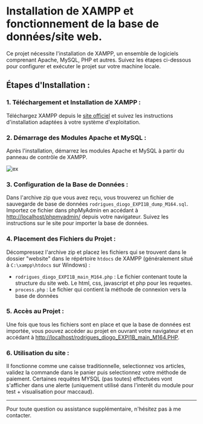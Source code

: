 # Installation de XAMPP et fonctionnement de la base de données/site web.

Ce projet nécessite l'installation de XAMPP, un ensemble de logiciels comprenant Apache, MySQL, PHP et autres. Suivez les étapes ci-dessous pour configurer et exécuter le projet sur votre machine locale.

## Étapes d'Installation :

### 1. Téléchargement et Installation de XAMPP :

Téléchargez XAMPP depuis le [site officiel](https://www.apachefriends.org/) et suivez les instructions d'installation adaptées à votre système d'exploitation.


### 2. Démarrage des Modules Apache et MySQL :

Après l'installation, démarrez les modules Apache et MySQL à partir du panneau de contrôle de XAMPP.

![ex](https://i.imgur.com/xiTxFrz.png)

### 3. Configuration de la Base de Données :

Dans l'archive zip que vous avez reçu, vous trouverez un fichier de sauvegarde de base de données `rodrigues_diogo_EXPI1B_dump_M164.sql`. Importez ce fichier dans phpMyAdmin en accédant à [http://localhost/phpmyadmin/](http://localhost/phpmyadmin/) depuis votre navigateur. Suivez les instructions sur le site pour importer la base de données.

### 4. Placement des Fichiers du Projet :

Décompressez l'archive zip et placez les fichiers qui se trouvent dans le dossier "website" dans le répértoire `htdocs` de XAMPP (généralement situé à `C:\xampp\htdocs` sur Windows) :

- `rodrigues_diogo_EXPI1B_main_M164.php` : Le fichier contenant toute la structure du site web. Le html, css, javascript et php pour les requetes.
- `process.php` : Le fichier qui contient la méthode de connexion vers la base de données

### 5. Accès au Projet :

Une fois que tous les fichiers sont en place et que la base de données est importée, vous pouvez accéder au projet en ouvrant votre navigateur et en accédant à [http://localhost/rodrigues_diogo_EXPI1B_main_M164.PHP](http://localhost/rodrigues_diogo_EXPI1B_main_M164.PHP).

### 6. Utilisation du site :

Il fonctionne comme une caisse traditionnelle, selectionnez vos articles, validez la commande dans le panier puis selectionnez votre méthode de paiement. Certaines requêtes MYSQL (pas toutes) effectuées vont s'afficher dans une alerte (uniquement utilisé dans l'interêt du module pour test + visualisation pour maccaud).

---
Pour toute question ou assistance supplémentaire, n'hésitez pas à me contacter.
